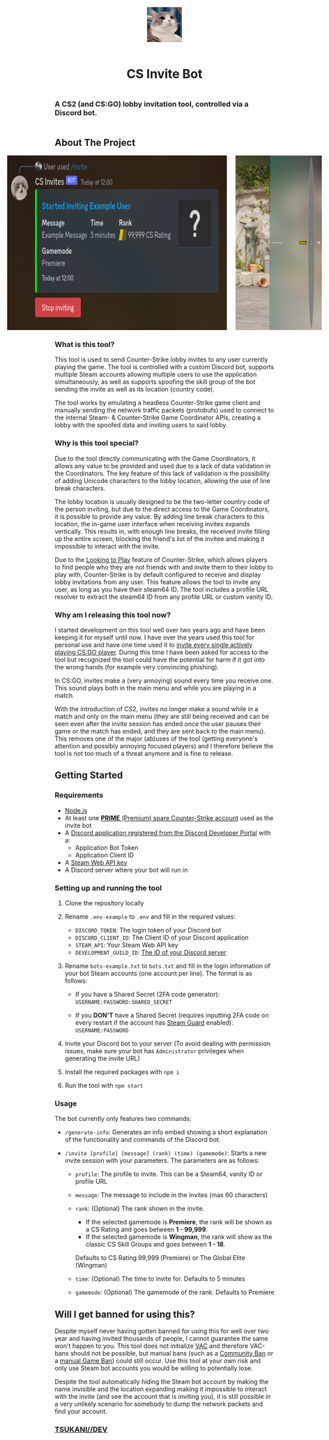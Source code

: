 <div style="display: flex; flex-direction: column; align-items: center;">
  <img src="img/readme/tudou.jpg" alt="Logo" width="80" height="80">
  <br />
  <h1>CS Invite Bot</h1>
  <h3>A CS2 (and CS:GO) lobby invitation tool, controlled via a Discord bot.</h3>
</div>

## About The Project

<div style="display: flex; justify-content: center; height: 400px; gap: 20px;">
  <img src="img/readme/discord.png" alt="Discord Bot Picture" title="Discord Bot">
  <img src="img/readme/in-game.png" alt="In-game Invite Picture" title="In-game Invite">
</div>

### What is this tool?

This tool is used to send Counter-Strike lobby invites to any user currently playing the game. The tool is controlled with a custom Discord bot, supports multiple Steam accounts allowing multiple users to use the application simultaneously, as well as supports spoofing the skill group of the bot sending the invite as well as its location (country code).

The tool works by emulating a headless Counter-Strike game client and manually sending the network traffic packets (protobufs) used to connect to the internal Steam- & Counter-Strike Game Coordinator APIs, creating a lobby with the spoofed data and inviting users to said lobby.

### Why is this tool special?

Due to the tool directly communicating with the Game Coordinators, it allows any value to be provided and used due to a lack of data validation in the Coordinators. The key feature of this lack of validation is the possibility of adding Unicode characters to the lobby location, allowing the use of line break characters.

The lobby location is usually designed to be the two-letter country code of the person inviting, but due to the direct access to the Game Coordinators, it is possible to provide any value. By adding line break characters to this location, the in-game user interface when receiving invites expands vertically. This results in, with enough line breaks, the received invite filling up the entire screen, blocking the friend's list of the invitee and making it impossible to interact with the invite.

Due to the [Looking to Play](https://counterstrike.fandom.com/wiki/Looking_to_Play) feature of Counter-Strike, which allows players to find people who they are not friends with and invite them to their lobby to play with, Counter-Strike is by default configured to receive and display lobby invitations from any user. This feature allows the tool to invite any user, as long as you have their steam64 ID. The tool includes a profile URL resolver to extract the steam64 ID from any profile URL or custom vanity ID.

### Why am I releasing this tool now?

I started development on this tool well over two years ago and have been keeping it for myself until now. I have over the years used this tool for personal use and have one time used it to [invite every single actively playing CS:GO player](https://exrode.com/counter-strike/csgo-players-get-invitations-from-random-people-en-masse-how-to-defend-yourself-against-it-and-why-is-it-happening). During this time I have been asked for access to the tool but recognized the tool could have the potential for harm if it got into the wrong hands (for example very convincing phishing).

In CS:GO, invites make a (very annoying) sound every time you receive one. This sound plays both in the main menu and while you are playing in a match.

With the introduction of CS2, invites no longer make a sound while in a match and only on the main menu (they are still being received and can be seen even after the invite session has ended once the user pauses their game or the match has ended, and they are sent back to the main menu). This removes one of the major (ab)uses of the tool (getting everyone's attention and possibly annoying focused players) and I therefore believe the tool is not too much of a threat anymore and is fine to release.

## Getting Started

### Requirements

-   [Node.js](https://nodejs.org/en)
-   At least one [**PRIME** (Premium) spare Counter-Strike account](https://store.steampowered.com/app/730/CounterStrike_2/) used as the invite bot
-   A [Discord application registered from the Discord Developer Portal](https://discord.com/developers/applications) with a:
    -   Application Bot Token
    -   Application Client ID
-   A [Steam Web API key](https://steamcommunity.com/dev)
-   A Discord server where your bot will run in

### Setting up and running the tool

1. Clone the repository locally

2. Rename `.env-example` to `.env` and fill in the required values:

    - `DISCORD_TOKEN`: The login token of your Discord bot
    - `DISCORD_CLIENT_ID`: The Client ID of your Discord application
    - `STEAM_API`: Your Steam Web API key
    - `DEVELOPMENT_GUILD_ID`: [The ID of your Discord server ](https://support.discord.com/hc/en-us/articles/206346498-Where-can-I-find-my-User-Server-Message-ID-)

3. Rename `bots-example.txt` to `bots.txt` and fill in the login information of your bot Steam accounts (one account per line). The format is as follows:

    - If you have a Shared Secret (2FA code generator):
      `USERNAME:PASSWORD:SHARED_SECRET`

    - If you **DON'T** have a Shared Secret (requires inputting 2FA code on every restart if the account has [Steam Guard](https://help.steampowered.com/en/faqs/view/06B0-26E6-2CF8-254C) enabled): `USERNAME:PASSWORD`

4. Invite your Discord bot to your server (To avoid dealing with permission issues, make sure your bot has `Administrator` privileges when generating the invite URL)

5. Install the required packages with `npm i`

6. Run the tool with `npm start`

### Usage

The bot currently only features two commands:

-   `/generate-info`: Generates an info embed showing a short explanation of the functionality and commands of the Discord bot.
-   `/invite [profile] [message] (rank) (time) (gamemode)`: Starts a new invite session with your parameters. The parameters are as follows:

    -   `profile`: The profile to invite. This can be a Steam64, vanity ID or profile URL
    -   `message`: The message to include in the invites (max 60 characters)
    -   `rank`: (Optional) The rank shown in the invite.

        -   If the selected gamemode is **Premiere**, the rank will be shown as a CS Rating and goes between **1 - 99,999**.
        -   If the selected gamemode is **Wingman**, the rank will show as the classic CS Skill Groups and goes between **1 - 18**.

        Defaults to CS Rating 99,999 (Premiere) or The Global Elite (Wingman)

    -   `time`: (Optional) The time to invite for. Defaults to 5 minutes
    -   `gamemode`: (Optional) The gamemode of the rank. Defaults to Premiere

## Will I get banned for using this?

Despite myself never having gotten banned for using this for well over two year and having invited thousands of people, I cannot guarantee the same won't happen to you. This tool does not initialize [VAC](https://help.steampowered.com/en/faqs/view/571A-97DA-70E9-FF74) and therefore VAC-bans should not be possible, but manual bans (such as a [Community Ban](https://help.steampowered.com/en/faqs/view/4F62-35F9-F395-5C23) or a [manual Game Ban](https://help.steampowered.com/en/faqs/view/4E54-0B96-D0A4-1557)) could still occur. Use this tool at your own risk and only use Steam bot accounts you would be willing to potentially lose.

Despite the tool automatically hiding the Steam bot account by making the name invisible and the location expanding making it impossible to interact with the invite (and see the account that is inviting you), it is still possible in a very unlikely scenario for somebody to dump the network packets and find your account.

### **[TSUKANI//DEV](https://tsukani.dev)**

